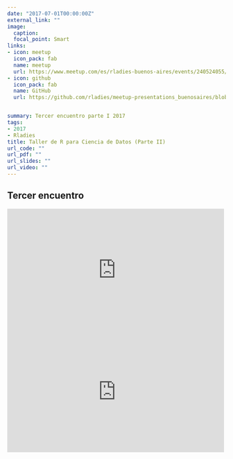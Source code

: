 ```yaml
---
date: "2017-07-01T00:00:00Z"
external_link: ""
image:
  caption:
  focal_point: Smart
links:
- icon: meetup
  icon_pack: fab
  name: meetup
  url: https://www.meetup.com/es/rladies-buenos-aires/events/240524055/
- icon: github
  icon_pack: fab
  name: GitHub
  url: https://github.com/rladies/meetup-presentations_buenosaires/blob/master/README.md


summary: Tercer encuentro parte I 2017
tags:
- 2017
- Rladies
title: Taller de R para Ciencia de Datos (Parte II)
url_code: ""
url_pdf: ""
url_slides: ""
url_video: ""
---
```


##  Tercer encuentro



<iframe src="https://www.facebook.com/plugins/post.php?href=https%3A%2F%2Fwww.facebook.com%2FRladiesBA%2Fphotos%2Fa.561943970862087%2F561943807528770%2F%3Ftype%3D3%26av%3D457704507952701%26eav%3DAfY1Hk5MT5zV_lHfG67Jzu096Tds0sVQQ6Uvkt_o0h-QhPcE9m0KCUkwQKXy3UdD3cw&show_text=true&width=500" width="500" height="281" style="border:none;overflow:hidden" scrolling="no" frameborder="0" allowfullscreen="true" allow="autoplay; clipboard-write; encrypted-media; picture-in-picture; web-share"></iframe>




<iframe src="https://www.facebook.com/plugins/post.php?href=https%3A%2F%2Fwww.facebook.com%2FRladiesBA%2Fphotos%2Fa.561943970862087%2F561943860862098%2F%3Ftype%3D3%26av%3D457704507952701%26eav%3DAfYfDeglOte_TF5igT0_KyoOo_LpLoDx1PVspFQyHa4AIfzs_svIZbN9gr2bbwGDx14&show_text=true&width=500" width="500" height="281" style="border:none;overflow:hidden" scrolling="no" frameborder="0" allowfullscreen="true" allow="autoplay; clipboard-write; encrypted-media; picture-in-picture; web-share"></iframe>

